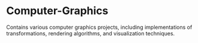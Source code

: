 # Computer-Graphics
Contains various computer graphics projects, including implementations of transformations, rendering algorithms, and visualization techniques.
